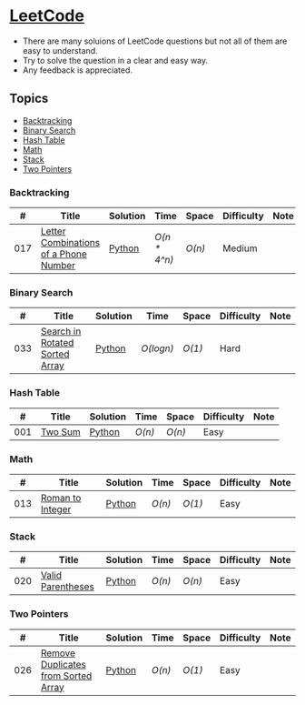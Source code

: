 # [LeetCode](https://leetcode.com/problemset/algorithms/)
- There are many soluions of LeetCode questions but not all of them are easy to understand.
- Try to solve the question in a clear and easy way.
- Any feedback is appreciated.

## Topics
* [Backtracking](https://github.com/codingyen/CodeAlone#backtracking)
* [Binary Search](https://github.com/codingyen/CodeAlone#binary-search)
* [Hash Table](https://github.com/codingyen/CodeAlone#hash-table)
* [Math](https://github.com/codingyen/CodeAlone#math)
* [Stack](https://github.com/codingyen/CodeAlone#stack)
* [Two Pointers](https://github.com/codingyen/CodeAlone#two-pointers)

### Backtracking
|  #  | Title | Solution | Time | Space | Difficulty | Note | 
|-----|-------|----------|------|-------|------------|------|
017| [Letter Combinations of a Phone Number](https://leetcode.com/problems/letter-combinations-of-a-phone-number/) | [Python](https://github.com/codingyen/CodeAlone/blob/master/Python/017_letter_combinations_of_a_phone_number.py) | _O(n * 4^n)_ | _O(n)_ | Medium |

### Binary Search
|  #  | Title | Solution | Time | Space | Difficulty | Note | 
|-----|-------|----------|------|-------|------------|------|
033| [Search in Rotated Sorted Array](https://leetcode.com/problems/search-in-rotated-sorted-array/) | [Python](https://github.com/codingyen/CodeAlone/blob/master/Python/033_search_in_rotated_sorted_array.py) | _O(logn)_ | _O(1)_ | Hard |

### Hash Table
|  #  | Title | Solution | Time | Space | Difficulty | Note | 
|-----|-------|----------|------|-------|------------|------|
001| [Two Sum](https://leetcode.com/problems/two-sum/) | [Python](https://github.com/codingyen/CodeAlone/blob/master/Python/001_two_sum.py) | _O(n)_ | _O(n)_ | Easy |

### Math
|  #  | Title | Solution | Time | Space | Difficulty | Note | 
|-----|-------|----------|------|-------|------------|------|
013| [Roman to Integer](https://leetcode.com/problems/roman-to-integer/) | [Python](https://github.com/codingyen/CodeAlone/blob/master/Python/013_roman_to_integer.py) | _O(n)_ | _O(1)_ | Easy |

### Stack
|  #  | Title | Solution | Time | Space | Difficulty | Note | 
|-----|-------|----------|------|-------|------------|------|
020| [Valid Parentheses](https://leetcode.com/problems/valid-parentheses/) | [Python](https://github.com/codingyen/CodeAlone/blob/master/Python/020_valid_parentheses.py) | _O(n)_ | _O(n)_ | Easy |

### Two Pointers
|  #  | Title | Solution | Time | Space | Difficulty | Note | 
|-----|-------|----------|------|-------|------------|------|
026| [Remove Duplicates from Sorted Array](https://leetcode.com/problems/remove-duplicates-from-sorted-array/) | [Python](https://github.com/codingyen/CodeAlone/blob/master/Python/026_remove_duplicates_from_sorted_array.py) | _O(n)_ | _O(1)_ | Easy |